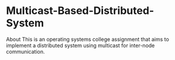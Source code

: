 # Multicast-Based-Distributed-System
About This is an operating systems college assignment that aims to implement a distributed system using multicast for inter-node communication.
